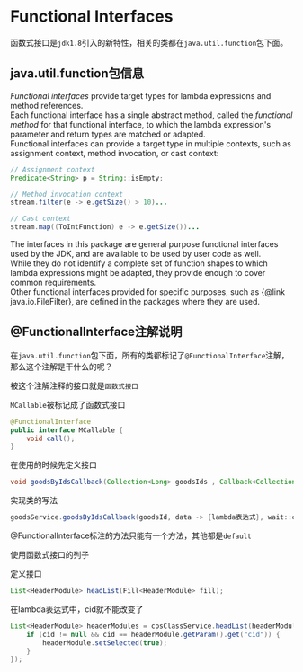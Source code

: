 # Functional Interfaces

函数式接口是`jdk1.8`引入的新特性，相关的类都在`java.util.function`包下面。

## java.util.function包信息

<em>Functional interfaces</em> provide target types for lambda expressions and method references.  
Each functional interface has a single abstract method, called the <em>functional method</em> for that functional interface,
to which the lambda expression's parameter and return types are matched or adapted.  
Functional interfaces can provide a target type in multiple contexts, such as assignment context, method invocation, or cast context:

```java
// Assignment context
Predicate<String> p = String::isEmpty;

// Method invocation context
stream.filter(e -> e.getSize() > 10)...

// Cast context
stream.map((ToIntFunction) e -> e.getSize())...
```

The interfaces in this package are general purpose functional interfaces used by the JDK, and are available to be used by user code as well.  
While they do not identify a complete set of function shapes to which lambda expressions might be adapted, they provide enough to cover common requirements.  
Other functional interfaces provided for specific purposes, such as {@link java.io.FileFilter}, are defined in the packages where they are used.

## @FunctionalInterface注解说明


在`java.util.function`包下面，所有的类都标记了`@FunctionalInterface`注解，那么这个注解是干什么的呢？

被这个注解注释的接口就是`函数式接口`

`MCallable`被标记成了函数式接口
```java
@FunctionalInterface
public interface MCallable {
    void call();
}
```

在使用的时候先定义接口
```java
void goodsByIdsCallback(Collection<Long> goodsIds , Callback<Collection<Goods>> successCallback, MCallable afterCallable);
```

实现类的写法
```java
goodsService.goodsByIdsCallback(goodsId, data -> {lambda表达式}, wait::countDown);
```

@FunctionalInterface标注的方法只能有一个方法，其他都是`default`


使用函数式接口的列子

定义接口

```java
List<HeaderModule> headList(Fill<HeaderModule> fill);
```

在lambda表达式中，cid就不能改变了
```java
List<HeaderModule> headerModules = cpsClassService.headList(headerModule -> {
    if (cid != null && cid == headerModule.getParam().get("cid")) {
        headerModule.setSelected(true);
    }
});
```
